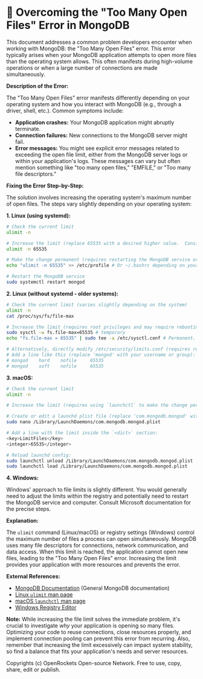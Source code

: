 # 🐞 Overcoming the "Too Many Open Files" Error in MongoDB


This document addresses a common problem developers encounter when working with MongoDB: the "Too Many Open Files" error.  This error typically arises when your MongoDB application attempts to open more files than the operating system allows. This often manifests during high-volume operations or when a large number of connections are made simultaneously.


**Description of the Error:**

The "Too Many Open Files" error manifests differently depending on your operating system and how you interact with MongoDB (e.g., through a driver, shell, etc.).  Common symptoms include:

* **Application crashes:** Your MongoDB application might abruptly terminate.
* **Connection failures:**  New connections to the MongoDB server might fail.
* **Error messages:** You might see explicit error messages related to exceeding the open file limit, either from the MongoDB server logs or within your application's logs.  These messages can vary but often mention something like "too many open files," "EMFILE," or "Too many file descriptors."


**Fixing the Error Step-by-Step:**

The solution involves increasing the operating system's maximum number of open files.  The steps vary slightly depending on your operating system:

**1. Linux (using systemd):**

```bash
# Check the current limit
ulimit -n

# Increase the limit (replace 65535 with a desired higher value.  Consider your system's resources.)
ulimit -n 65535

# Make the change permanent (requires restarting the MongoDB service or your application)
echo "ulimit -n 65535" >> /etc/profile # Or ~/.bashrc depending on your shell.

# Restart the MongoDB service
sudo systemctl restart mongod
```

**2. Linux (without systemd - older systems):**

```bash
# Check the current limit (varies slightly depending on the system)
ulimit -n  
cat /proc/sys/fs/file-max

# Increase the limit (requires root privileges and may require rebooting)
sudo sysctl -w fs.file-max=65535 # temporary
echo "fs.file-max = 65535" | sudo tee -a /etc/sysctl.conf # Permanent. Requires reboot

# Alternatively, directly modify /etc/security/limits.conf (requires reboot):
# Add a line like this (replace 'mongod' with your username or group):
# mongod    hard    nofile     65535
# mongod    soft    nofile     65535
```


**3. macOS:**

```bash
# Check the current limit
ulimit -n

# Increase the limit (requires using `launchctl` to make the change permanent)

# Create or edit a launchd plist file (replace 'com.mongodb.mongod' with actual process ID):
sudo nano /Library/LaunchDaemons/com.mongodb.mongod.plist

# Add a line with the limit inside the `<dict>` section:
<key>LimitFiles</key>
<integer>65535</integer>

# Reload launchd config:
sudo launchctl unload /Library/LaunchDaemons/com.mongodb.mongod.plist
sudo launchctl load /Library/LaunchDaemons/com.mongodb.mongod.plist
```

**4. Windows:**

Windows' approach to file limits is slightly different.  You would generally need to adjust the limits within the registry and potentially need to restart the MongoDB service and computer.  Consult Microsoft documentation for the precise steps.

**Explanation:**

The `ulimit` command (Linux/macOS) or registry settings (Windows) control the maximum number of files a process can open simultaneously.  MongoDB uses many file descriptors for connections, network communication, and data access.  When this limit is reached, the application cannot open new files, leading to the "Too Many Open Files" error. Increasing the limit provides your application with more resources and prevents the error.


**External References:**

* [MongoDB Documentation](https://www.mongodb.com/) (General MongoDB documentation)
* [Linux `ulimit` man page](https://man7.org/linux/man-pages/man1/ulimit.1.html)
* [macOS `launchctl` man page](https://developer.apple.com/library/archive/documentation/MacOSX/Conceptual/BPSystemStartup/Chapters/Launchd.html)
* [Windows Registry Editor](https://docs.microsoft.com/en-us/windows/win32/regstart/registry-editor)


**Note:** While increasing the file limit solves the immediate problem, it's crucial to investigate *why* your application is opening so many files. Optimizing your code to reuse connections, close resources properly, and implement connection pooling can prevent this error from recurring.  Also, remember that increasing the limit excessively can impact system stability, so find a balance that fits your application's needs and server resources.


Copyrights (c) OpenRockets Open-source Network. Free to use, copy, share, edit or publish.

